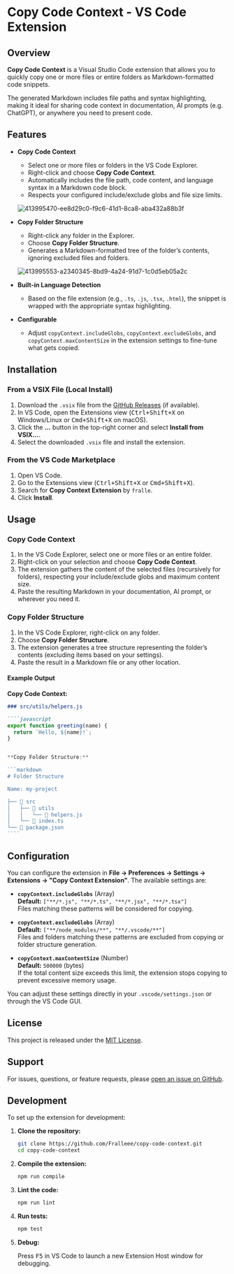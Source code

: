 # Copy Code Context - VS Code Extension

## Overview

**Copy Code Context** is a Visual Studio Code extension that allows you to quickly copy one or more files or entire folders as Markdown-formatted code snippets.

The generated Markdown includes file paths and syntax highlighting, making it ideal for sharing code context in documentation, AI prompts (e.g. ChatGPT), or anywhere you need to present code.

## Features

- **Copy Code Context**

  - Select one or more files or folders in the VS Code Explorer.
  - Right-click and choose **Copy Code Context**.
  - Automatically includes the file path, code content, and language syntax in a Markdown code block.
  - Respects your configured include/exclude globs and file size limits.

    
  ![413995470-ee8d29c0-f9c6-41d1-8ca8-aba432a88b3f](https://github.com/user-attachments/assets/df9f0912-eaba-4fab-8962-a311ae39c2c6)



- **Copy Folder Structure**

  - Right-click any folder in the Explorer.
  - Choose **Copy Folder Structure**.
  - Generates a Markdown-formatted tree of the folder’s contents, ignoring excluded files and folders.
  
  ![413995553-a2340345-8bd9-4a24-91d7-1c0d5eb05a2c](https://github.com/user-attachments/assets/ac74e4d3-d6f0-41b9-9f2b-ed76d642e19a)

- **Built-in Language Detection**

  - Based on the file extension (e.g., `.ts`, `.js`, `.tsx`, `.html`), the snippet is wrapped with the appropriate syntax highlighting.

- **Configurable**
  - Adjust `copyContext.includeGlobs`, `copyContext.excludeGlobs`, and `copyContext.maxContentSize` in the extension settings to fine-tune what gets copied.

## Installation

### From a VSIX File (Local Install)

1. Download the `.vsix` file from the [GitHub Releases](https://github.com/Fralleee/copy-code-context/releases) (if available).
2. In VS Code, open the Extensions view (<kbd>Ctrl+Shift+X</kbd> on Windows/Linux or <kbd>Cmd+Shift+X</kbd> on macOS).
3. Click the **...** button in the top-right corner and select **Install from VSIX...**.
4. Select the downloaded `.vsix` file and install the extension.

### From the VS Code Marketplace

1. Open VS Code.
2. Go to the Extensions view (<kbd>Ctrl+Shift+X</kbd> or <kbd>Cmd+Shift+X</kbd>).
3. Search for **Copy Context Extension** by `fralle`.
4. Click **Install**.

## Usage

### Copy Code Context

1. In the VS Code Explorer, select one or more files or an entire folder.
2. Right-click on your selection and choose **Copy Code Context**.
3. The extension gathers the content of the selected files (recursively for folders), respecting your include/exclude globs and maximum content size.
4. Paste the resulting Markdown in your documentation, AI prompt, or wherever you need it.

### Copy Folder Structure

1. In the VS Code Explorer, right-click on any folder.
2. Choose **Copy Folder Structure**.
3. The extension generates a tree structure representing the folder’s contents (excluding items based on your settings).
4. Paste the result in a Markdown file or any other location.

#### Example Output

**Copy Code Context:**

`````markdown
### src/utils/helpers.js

````javascript
export function greeting(name) {
  return `Hello, ${name}!`;
}


**Copy Folder Structure:**

```markdown
# Folder Structure

Name: my-project

├── 📁 src
│   ├── 📁 utils
│   │   └── 📄 helpers.js
│   └── 📄 index.ts
└── 📄 package.json
````
`````

## Configuration

You can configure the extension in **File → Preferences → Settings → Extensions → "Copy Context Extension"**. The available settings are:

- **`copyContext.includeGlobs`** (Array)  
  **Default:** `["**/*.js", "**/*.ts", "**/*.jsx", "**/*.tsx"]`  
  Files matching these patterns will be considered for copying.

- **`copyContext.excludeGlobs`** (Array)  
  **Default:** `["**/node_modules/**", "**/.vscode/**"]`  
  Files and folders matching these patterns are excluded from copying or folder structure generation.

- **`copyContext.maxContentSize`** (Number)  
  **Default:** `500000` (bytes)  
  If the total content size exceeds this limit, the extension stops copying to prevent excessive memory usage.

You can adjust these settings directly in your `.vscode/settings.json` or through the VS Code GUI.

## License

This project is released under the [MIT License](LICENSE).

## Support

For issues, questions, or feature requests, please [open an issue on GitHub](https://github.com/Fralleee/copy-code-context/issues).

## Development

To set up the extension for development:

1. **Clone the repository:**

   ```bash
   git clone https://github.com/Fralleee/copy-code-context.git
   cd copy-code-context
   ```

2. **Compile the extension:**

   ```bash
   npm run compile
   ```

3. **Lint the code:**

   ```bash
   npm run lint
   ```

4. **Run tests:**

   ```bash
   npm test
   ```

5. **Debug:**

   Press <kbd>F5</kbd> in VS Code to launch a new Extension Host window for debugging.
